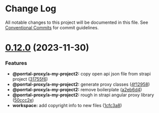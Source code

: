 # Change Log

All notable changes to this project will be documented in this file.
See [Conventional Commits](https://conventionalcommits.org) for commit guidelines.

# [0.12.0](https://github.com/comcast-porrtal/porrtal/compare/v0.11.0...v0.12.0) (2023-11-30)


### Features

* **@porrtal-proxy/a-my-project2:** copy open api json file from strapi project ([31755f6](https://github.com/comcast-porrtal/porrtal/commit/31755f610035a1f86636877b7bf581baa273f149))
* **@porrtal-proxy/a-my-project2:** generate proxy classes ([4f12958](https://github.com/comcast-porrtal/porrtal/commit/4f12958bc5e74f6d9dc831633758955220491a99))
* **@porrtal-proxy/a-my-project2:** remove boilerplate ([a2eb6d4](https://github.com/comcast-porrtal/porrtal/commit/a2eb6d4431c6d493e609a99db461afe02db787d4))
* **@porrtal-proxy/a-my-project2:** rough in strapi angular proxy library ([50ccc2e](https://github.com/comcast-porrtal/porrtal/commit/50ccc2ee36794dea70cb21b4c782e40b9a9e8ba0))
* **workspace:** add copyright info to new files ([1cfc3a8](https://github.com/comcast-porrtal/porrtal/commit/1cfc3a84beccd061c93ad2b723ab0e6041f357f1))
